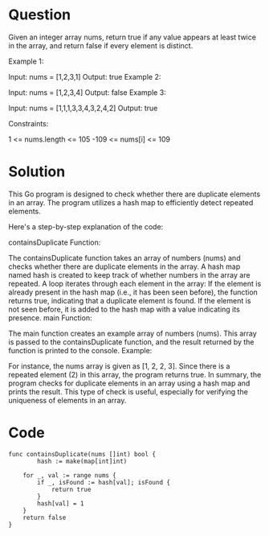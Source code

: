 # Question
Given an integer array nums, return true if any value appears at least twice in the array, and return false if every element is distinct.

 

Example 1:

Input: nums = [1,2,3,1]
Output: true
Example 2:

Input: nums = [1,2,3,4]
Output: false
Example 3:

Input: nums = [1,1,1,3,3,4,3,2,4,2]
Output: true
 

Constraints:

1 <= nums.length <= 105
-109 <= nums[i] <= 109
# Solution
This Go program is designed to check whether there are duplicate elements in an array. The program utilizes a hash map to efficiently detect repeated elements.

Here's a step-by-step explanation of the code:

containsDuplicate Function:

The containsDuplicate function takes an array of numbers (nums) and checks whether there are duplicate elements in the array.
A hash map named hash is created to keep track of whether numbers in the array are repeated.
A loop iterates through each element in the array:
If the element is already present in the hash map (i.e., it has been seen before), the function returns true, indicating that a duplicate element is found.
If the element is not seen before, it is added to the hash map with a value indicating its presence.
main Function:

The main function creates an example array of numbers (nums).
This array is passed to the containsDuplicate function, and the result returned by the function is printed to the console.
Example:

For instance, the nums array is given as [1, 2, 2, 3]. Since there is a repeated element (2) in this array, the program returns true.
In summary, the program checks for duplicate elements in an array using a hash map and prints the result. This type of check is useful, especially for verifying the uniqueness of elements in an array.

# Code
```
func containsDuplicate(nums []int) bool {
    	hash := make(map[int]int)

	for _, val := range nums {
		if _, isFound := hash[val]; isFound {
			return true
		}
		hash[val] = 1
	}
	return false
}
```
